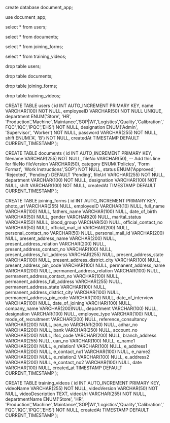 create database document_app;

use document_app;

select \* from users;

select \* from documents;

select \* from joining_forms;

select \* from training_videos;

drop table users;

drop table documents;

drop table joining_forms;

drop table training_videos;

CREATE TABLE users (
id INT AUTO_INCREMENT PRIMARY KEY,
name VARCHAR(100) NOT NULL,
employeeID VARCHAR(50) NOT NULL UNIQUE,
department ENUM('Store', 'HR', 'Production','Machine','Maintance','SOP|WI','Logistics','Quality','Calibration','FQC','IQC','IPQC','EHS') NOT NULL,
designation ENUM('Admin', 'Supervisor', 'Worker') NOT NULL,
password VARCHAR(255) NOT NULL,
shift ENUM('A', 'B') NOT NULL,
createdAt TIMESTAMP DEFAULT CURRENT_TIMESTAMP
);

CREATE TABLE documents (
id INT AUTO_INCREMENT PRIMARY KEY,
filename VARCHAR(255) NOT NULL,
fileNo VARCHAR(50), -- Add this line for fileNo
fileVersion VARCHAR(50),
category ENUM('Policies', 'Form Format', 'Work Instructions','SOP') NOT NULL,
status ENUM('Approved', 'Rejected', 'Pending') DEFAULT 'Pending',
fileUrl VARCHAR(255) NOT NULL,
department VARCHAR(100) NOT NULL,
designation VARCHAR(100) NOT NULL,
shift VARCHAR(100) NOT NULL,
createdAt TIMESTAMP DEFAULT CURRENT_TIMESTAMP
);

CREATE TABLE joining_forms (
id INT AUTO_INCREMENT PRIMARY KEY,
photo_url VARCHAR(255) NULL,
employeeID VARCHAR(10) NULL,
full_name VARCHAR(100) NULL,
fathers_name VARCHAR(100) NULL,
date_of_birth VARCHAR(50) NULL,
gender VARCHAR(20) NULL,
marital_status VARCHAR(50) NULL,
blood_group VARCHAR(50) NULL,
official_contact_no VARCHAR(50) NULL,
official_mail_id VARCHAR(200) NULL,
personal_contact_no VARCHAR(50) NULL,
personal_mail_id VARCHAR(200) NULL,
present_address_name VARCHAR(200) NULL,
present_address_relation VARCHAR(200) NULL,
present_address_contact_no VARCHAR(100) NULL,
present_address_full_address VARCHAR(255) NULL,
present_address_state VARCHAR(100) NULL,
present_address_district_city VARCHAR(100) NULL,
present_address_pin_code VARCHAR(100) NULL,
permanent_address_name VARCHAR(200) NULL,
permanent_address_relation VARCHAR(100) NULL,
permanent_address_contact_no VARCHAR(100) NULL,
permanent_address_full_address VARCHAR(255) NULL,
permanent_address_state VARCHAR(100) NULL,
permanent_address_district_city VARCHAR(100) NULL,
permanent_address_pin_code VARCHAR(100) NULL,
date_of_interview VARCHAR(100) NULL,
date_of_joining VARCHAR(100) NULL,
company_name VARCHAR(200)NULL,
department VARCHAR(100) NULL,
designation VARCHAR(100) NULL,
employee_type VARCHAR(100) NULL,
mode_of_recruitment VARCHAR(200) NULL,
reference_consultancy VARCHAR(200) NULL,
pan_no VARCHAR(200) NULL,
adhar_no VARCHAR(200) NULL,
bank VARCHAR(250) NULL,
account_no VARCHAR(200) NULL,
ifsc_code VARCHAR(200) NULL,
branch_address VARCHAR(255) NULL,
uan_no VARCHAR(100) NULL,
e_name1 VARCHAR(200) NULL,
e_relation1 VARCHAR(100) NULL,
e_address1 VARCHAR(200) NULL,
e_contact_no1 VARCHAR(100) NULL,
e_name2 VARCHAR(200) NULL,
e_relation2 VARCHAR(100) NULL,
e_address2 VARCHAR(200) NULL,
e_contact_no2 VARCHAR(100) NULL,
date VARCHAR(100) NULL,
created_at TIMESTAMP DEFAULT CURRENT_TIMESTAMP
);

CREATE TABLE training_videos (
id INT AUTO_INCREMENT PRIMARY KEY,
videoName VARCHAR(255) NOT NULL,
videoVersion VARCHAR(50) NOT NULL,
videoDescription TEXT,
videoUrl VARCHAR(255) NOT NULL,
departmentName ENUM('Store', 'HR', 'Production','Machine','Maintance','SOP|WI','Logistics','Quality','Calibration','FQC','IQC','IPQC','EHS') NOT NULL,
createdAt TIMESTAMP DEFAULT CURRENT_TIMESTAMP
);
